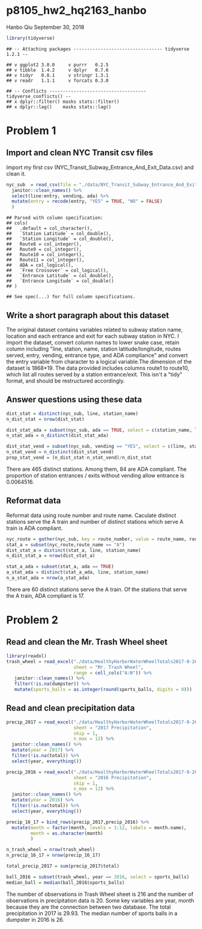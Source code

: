 p8105\_hw2\_hq2163\_hanbo
================
Hanbo Qiu
September 30, 2018

``` r
library(tidyverse)
```

    ## -- Attaching packages --------------------------------- tidyverse 1.2.1 --

    ## v ggplot2 3.0.0     v purrr   0.2.5
    ## v tibble  1.4.2     v dplyr   0.7.6
    ## v tidyr   0.8.1     v stringr 1.3.1
    ## v readr   1.1.1     v forcats 0.3.0

    ## -- Conflicts ------------------------------------ tidyverse_conflicts() --
    ## x dplyr::filter() masks stats::filter()
    ## x dplyr::lag()    masks stats::lag()

Problem 1
=========

Import and clean NYC Transit csv files
--------------------------------------

Import my first csv (NYC\_Transit\_Subway\_Entrance\_And\_Exit\_Data.csv) and clean it.

``` r
nyc_sub  = read_csv(file = "./data/NYC_Transit_Subway_Entrance_And_Exit_Data.csv") %>% 
  janitor::clean_names() %>% 
  select(line:entry, vending, ada) %>% 
  mutate(entry = recode(entry, "YES" = TRUE, "NO" = FALSE)
  )
```

    ## Parsed with column specification:
    ## cols(
    ##   .default = col_character(),
    ##   `Station Latitude` = col_double(),
    ##   `Station Longitude` = col_double(),
    ##   Route8 = col_integer(),
    ##   Route9 = col_integer(),
    ##   Route10 = col_integer(),
    ##   Route11 = col_integer(),
    ##   ADA = col_logical(),
    ##   `Free Crossover` = col_logical(),
    ##   `Entrance Latitude` = col_double(),
    ##   `Entrance Longitude` = col_double()
    ## )

    ## See spec(...) for full column specifications.

Write a short paragraph about this dataset
------------------------------------------

The original dataset contains variables related to subway station name, location and each entrance and exit for each subway station in NYC. I import the dataset, convert column names to lower snake case, retain column including "line, station, name, station latitude/longitude, routes served, entry, vending, entrance type, and ADA compliance" and convert the entry variable from character to a logical variable.The dimension of the dataset is 1868\*19. The data provided includes columns route1 to route10, which list all routes served by a station entrance/exit. This isn't a "tidy" format, and should be restructured accordingly.

Answer questions using these data
---------------------------------

``` r
dist_stat = distinct(nyc_sub, line, station_name)
n_dist_stat = nrow(dist_stat)

dist_stat_ada = subset(nyc_sub, ada == TRUE, select = c(station_name, line))
n_stat_ada = n_distinct(dist_stat_ada)

dist_stat_vend = subset(nyc_sub, vending == "YES", select = c(line, station_name))
n_stat_vend = n_distinct(dist_stat_vend)
prop_stat_vend = (n_dist_stat-n_stat_vend)/n_dist_stat
```

There are 465 distinct stations. Among them, 84 are ADA compliant. The proportion of station entrances / exits without vending allow entrance is 0.0064516.

Reformat data
-------------

Reformat data using route number and route name. Caculate distinct stations serve the A train and number of distinct stations which serve A train is ADA compliant.

``` r
nyc_route = gather(nyc_sub, key = route_number, value = route_name, route1: route11)
stat_a = subset(nyc_route,route_name == "A")
dist_stat_a = distinct(stat_a, line, station_name)
n_dist_stat_a = nrow(dist_stat_a)

stat_a_ada = subset(stat_a, ada == TRUE)
a_stat_ada = distinct(stat_a_ada, line, station_name)
n_a_stat_ada = nrow(a_stat_ada)
```

There are 60 distinct stations serve the A train. Of the stations that serve the A train, ADA compliant is 17.

Problem 2
=========

Read and clean the Mr. Trash Wheel sheet
----------------------------------------

``` r
library(readxl)
trash_wheel = read_excel("./data/HealthyHarborWaterWheelTotals2017-9-26.xlsx", 
                         sheet = "Mr. Trash Wheel", 
                         range = cell_cols("A:N")) %>% 
   janitor::clean_names() %>% 
   filter(!is.na(dumpster)) %>% 
   mutate(sports_balls = as.integer(round(sports_balls, digits = 0)))
```

Read and clean precipitation data
---------------------------------

``` r
precip_2017 = read_excel("./data/HealthyHarborWaterWheelTotals2017-9-26.xlsx",
                         sheet = "2017 Precipitation",
                         skip = 1,
                         n_max = 12) %>% 
  janitor::clean_names() %>%
  mutate(year = 2017) %>%
  filter(!is.na(total)) %>% 
  select(year, everything()) 

precip_2016 = read_excel("./data/HealthyHarborWaterWheelTotals2017-9-26.xlsx",
                         sheet = "2016 Precipitation",
                         skip = 1,
                         n_max = 12) %>% 
  janitor::clean_names() %>%
  mutate(year = 2016) %>%
  filter(!is.na(total)) %>% 
  select(year, everything()) 

precip_16_17 = bind_rows(precip_2017,precip_2016) %>% 
  mutate(month = factor(month, levels = 1:12, labels = month.name),
         month = as.character(month)
         )

n_trash_wheel = nrow(trash_wheel)
n_precip_16_17 = nrow(precip_16_17)

total_precip_2017 = sum(precip_2017$total)

ball_2016 = subset(trash_wheel, year == 2016, select = sports_balls)
median_ball = median(ball_2016$sports_balls)
```

The number of observations in Trash Wheel sheet is 216 and the number of observations in precipitation data is 20. Some key variables are year, month because they are the connection between two database. The total precipitation in 2017 is 29.93. The median number of sports balls in a dumpster in 2016 is 26.
